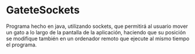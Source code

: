 # GateteSockets
Programa hecho en java, utilizando sockets, que permitirá al usuario mover un gato a lo largo de la pantalla de la aplicación, haciendo que su posición se modifique también en un ordenador remoto que ejecute al mismo tiempo el programa.
